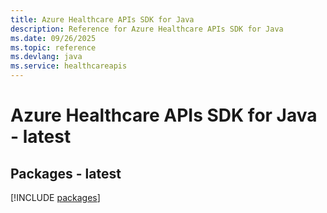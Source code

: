 ```yaml
---
title: Azure Healthcare APIs SDK for Java
description: Reference for Azure Healthcare APIs SDK for Java
ms.date: 09/26/2025
ms.topic: reference
ms.devlang: java
ms.service: healthcareapis
---
```

# Azure Healthcare APIs SDK for Java - latest
## Packages - latest
[!INCLUDE [packages](healthcare-apis-index.md)]